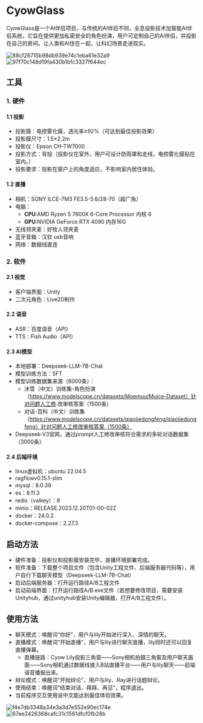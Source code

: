 # CyowGlass
CyowGlass是一个AI伴侣项目，与传统的AI伴侣不同，全息投影技术加智能AI伴侣系统，它旨在提供更加私密安全的角色扮演，用户可定制自己的AI伴侣，并投影在自己的房间。让人类和AI住在一起，让科幻场景走进现实。

![88cf26715b98db939e74c1eba61e32a9](https://github.com/user-attachments/assets/66380220-d136-400c-bf22-eeb561830aa7)
![97f70c148d19fa430b1bfc3327f644ec](https://github.com/user-attachments/assets/fd15f848-6e6c-4562-b558-1f39481e85bc)

## 工具
### 1. 硬件
#### 1.1 投影
- 投影膜：电控雾化膜，透光率≥92%（可达到最佳投影效果）
- 投影膜尺寸：1.5*2.2m
- 投影仪：Epson CH-TW7000
- 投影方式：背投（投影仪在室外，用户可设计防雨罩和走线，电控雾化膜贴在室内。）
- 投影要求：投影在窗户上的角度适应，不影响室内居住体验。

#### 1.2 直播
- 相机：SONY ILCE-7M3 FE3.5-5.6/28-70（超广角）
- 电脑：
  - **CPU**:AMD Ryzen 5 7600X 6-Core Processor 内核 6
  - **GPU**:NVIDIA GeForce RTX 4090 内存16G
- 无线领夹麦：好牧人领夹麦
- 蓝牙音箱：汉钦 usb音响
- 网络：数据线直连

### 2. 软件
#### 2.1 视觉
- 客户端界面：Unity
- 二次元角色：Live2D制作

#### 2.2 语音
- ASR：百度语音（API）
- TTS：Fish Audio（API）

#### 2.3 AI模型
- 本地部署：Deepseek-LLM-7B-Chat
- 模型训练方法：SFT
- 模型训练数据集来源（6000条）：
   - 沐雪（中文）训练集-角色扮演（https://www.modelscope.cn/datasets/Moemuu/Muice-Dataset）针对问题人工修 改审核答案（1500条）
   - 对话-百科（中文）训练集（https://www.modelscope.cn/datasets/qiaojiedongfeng/qiaojiedongfeng）针对问题人工修改审核答案（1500条）
- Deepseek-V3官网，通过prompt人工修改审核符合需求的多轮对话数据集（3000条）

#### 2.4 后端环境
- linux虚拟机：ubuntu 22.04.5
- ragflowv0.15.1-slim
- mysql：8.0.39
- es：8.11.3
- redis（valkey）：8
- minio：RELEASE.2023.12.20T01-00-02Z
- docker：24.0.2
- docker-compose：2.27.3

## 启动方法
- 硬件准备：投影仪和投影膜安装完毕，直播环境部署完成。
- 软件准备：下载整个项目文件（包含Unity工程文件、后端服务器代码等），用户自行下载聊天模型（Deepseek-LLM-7B-Chat）
- 启动后端服务器：打开运行路径A/B工程文件
- 启动前端界面：打开运行路径A/B.exe文件（若想要修改项目，需要安装Unityhub，通过unityhub安装Unity编辑器，打开A/B工程文件）。

## 使用方法
- 聊天模式：唤醒词“你好”，用户与lily开始进行深入、深情的聊天。
- 直播模式：唤醒词“开始直播”，用户与lily进行聊天直播，lily同时还可以回复直播弹幕。
  - 直播链路：Cyow Lily投影三角窗——Sony相机拍摄三角窗及用户聊天画面——Sony相机通过数据线接入B站直播平台——用户与lily聊天——前端语音播报出来。
- 辩论模式：唤醒词“开始辩论”，用户与lily、Ray进行话题辩论。
- 使用结束：唤醒词“结束对话、拜拜、再见”，程序退出。
- 当前程序交互使用说中文能达到最佳体验效果。

![f4e7db3348a34e3a3d7e552e90ec174e](https://github.com/user-attachments/assets/7f1a0425-f62e-4228-a390-f11265964098)
![67ee2426368cafc31c1561dfcf0fb28b](https://github.com/user-attachments/assets/8241ee84-45bc-4d2d-b123-8316cca02c0b)
